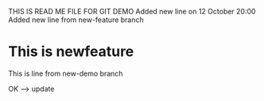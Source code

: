 THIS IS READ ME FILE FOR GIT DEMO
Added new line on 12 October 20:00
Added new line from new-feature branch

This is newfeature
=======
This is line from new-demo branch

OK --> update
